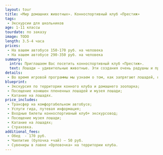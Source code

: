 ```yaml
---
layout: tour
title: «Мир домашних животных». Конноспортивный клуб «Престиж»
tags:
 - Экскурсии для школьников
age: 1-11 классы
tourdate: по заказу
image: TODO
length: 3.5-4 часа
prices:
 - На вашем автобусе 150-170 руб. на человека
 - На нашем автобусе 290-350 руб. на человека 		
summary:
  intro: Приглашаем Вас посетить конноспортивный клуб «Престиж».
  text: Лошади – удивительные животные. Эти создания очень радушны и преданны, у них прекрасная память. А главное, катание на лошадях приносит огромную пользу здоровью. Они помогают нашему телу расслабиться, общение с ними поддерживает тонус нашего тела. Психологи утверждают, что человек чувствует себя увереннее, избавляется  от своих комплексов, управляя таким сильным и крупным животным.
details:
 - Во время игровой программы мы узнаем о том, как запрягают лошадей, как управляют ими, как и чем их кормят, как подковывают. Мы посетим конюшни племенных лошадей и домашний зоопарк, где увидим козочек, курочек, кроликов, овечек, индюшек и хрюшек. Также, совершим экскурсию по территории клуба и в музей лошади. И, конечно, каждый сможет ПОКАТАТЬСЯ на лошади!
blueprint:
 - Экскурсия по территории конного клуба и домашнего зоопарка;
 - Посещение конюшен плененных лошадей и музея лошади;
 - Катание на лошадях.
price_includes:
 - Трансфер на комфортабельном автобусе;
 - Услуги гида, путевая информация;
 - Входные билеты конноспортивный клуб+ экскурсовод;
 - Посещение музея лошади;
 - Катание на лошадях;
 - Страховка.
additional_fees:
 - Обед  - 170 руб.
 - Чаепитие (булочка +чай) – 50 руб.
 - Сувениры в лавке «Орловочка» на территории клуба.
---
```

